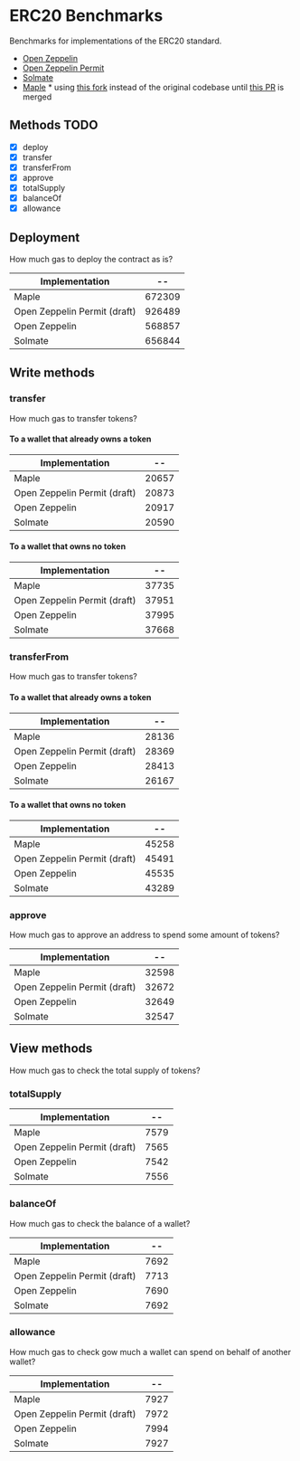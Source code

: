 # ERC20 Benchmarks

Benchmarks for implementations of the ERC20 standard.

- [Open Zeppelin](https://github.com/OpenZeppelin/openzeppelin-contracts)
- [Open Zeppelin Permit](https://github.com/OpenZeppelin/openzeppelin-contracts)
- [Solmate](https://github.com/rari-capital/solmate)
- [Maple](https://github.com/maple-labs/erc20) * using [this fork](http://github.com/alephao/erc20) instead of the original codebase until [this PR](https://github.com/maple-labs/erc20/pull/42) is merged

## Methods TODO

- [x] deploy
- [x] transfer
- [x] transferFrom
- [x] approve
- [x] totalSupply
- [x] balanceOf
- [x] allowance

## Deployment

How much gas to deploy the contract as is?

<!-- Start deploy Table -->
|       Implementation       |  --  |
|----------------------------|------|
|            Maple           |672309|
|Open Zeppelin Permit (draft)|926489|
|        Open Zeppelin       |568857|
|           Solmate          |656844|
<!-- End deploy Table -->

## Write methods

### transfer

How much gas to transfer tokens?

#### To a wallet that already owns a token

<!-- Start transferToOwner Table -->
|       Implementation       |  -- |
|----------------------------|-----|
|            Maple           |20657|
|Open Zeppelin Permit (draft)|20873|
|        Open Zeppelin       |20917|
|           Solmate          |20590|
<!-- End transferToOwner Table -->

#### To a wallet that owns no token

<!-- Start transferToNonOwner Table -->
|       Implementation       |  -- |
|----------------------------|-----|
|            Maple           |37735|
|Open Zeppelin Permit (draft)|37951|
|        Open Zeppelin       |37995|
|           Solmate          |37668|
<!-- End transferToNonOwner Table -->

### transferFrom

How much gas to transfer tokens?

#### To a wallet that already owns a token

<!-- Start transferFromToOwner Table -->
|       Implementation       |  -- |
|----------------------------|-----|
|            Maple           |28136|
|Open Zeppelin Permit (draft)|28369|
|        Open Zeppelin       |28413|
|           Solmate          |26167|
<!-- End transferFromToOwner Table -->

#### To a wallet that owns no token

<!-- Start transferFromToNonOwner Table -->
|       Implementation       |  -- |
|----------------------------|-----|
|            Maple           |45258|
|Open Zeppelin Permit (draft)|45491|
|        Open Zeppelin       |45535|
|           Solmate          |43289|
<!-- End transferFromToNonOwner Table -->

### approve

How much gas to approve an address to spend some amount of tokens?

<!-- Start approve Table -->
|       Implementation       |  -- |
|----------------------------|-----|
|            Maple           |32598|
|Open Zeppelin Permit (draft)|32672|
|        Open Zeppelin       |32649|
|           Solmate          |32547|
<!-- End approve Table -->

## View methods

How much gas to check the total supply of tokens?

### totalSupply

<!-- Start totalSupply Table -->
|       Implementation       | -- |
|----------------------------|----|
|            Maple           |7579|
|Open Zeppelin Permit (draft)|7565|
|        Open Zeppelin       |7542|
|           Solmate          |7556|
<!-- End totalSupply Table -->

### balanceOf

How much gas to check the balance of a wallet?

<!-- Start balanceOf Table -->
|       Implementation       | -- |
|----------------------------|----|
|            Maple           |7692|
|Open Zeppelin Permit (draft)|7713|
|        Open Zeppelin       |7690|
|           Solmate          |7692|
<!-- End balanceOf Table -->

### allowance

How much gas to check gow much a wallet can spend on behalf of another wallet?

<!-- Start allowance Table -->
|       Implementation       | -- |
|----------------------------|----|
|            Maple           |7927|
|Open Zeppelin Permit (draft)|7972|
|        Open Zeppelin       |7994|
|           Solmate          |7927|
<!-- End allowance Table -->
